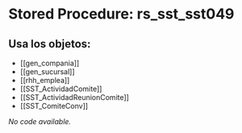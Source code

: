 # Stored Procedure: rs_sst_sst049

## Usa los objetos:
- [[gen_compania]]
- [[gen_sucursal]]
- [[rhh_emplea]]
- [[SST_ActividadComite]]
- [[SST_ActividadReunionComite]]
- [[SST_ComiteConv]]

*No code available.*
